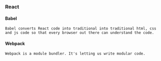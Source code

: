 ### React

#### Babel
```
Babel converts React code into traditional into traditional html, css and js code so that every browser out there can understand the code.
```

#### Webpack
```
Webpack is a module bundler. It's letting us write modular code.
```

